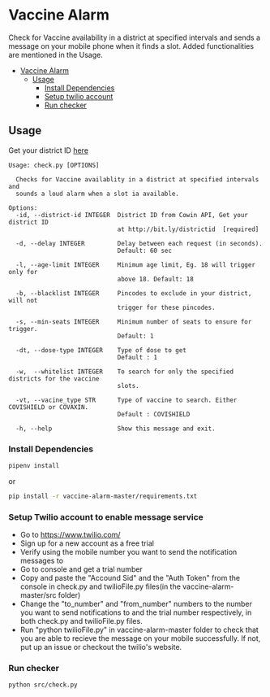 # Vaccine Alarm

Check for Vaccine availability in a district at specified intervals and sends a message on your mobile phone when it finds a slot. Added functionalities are mentioned in the Usage.

-   [Vaccine Alarm](#vaccine-alarm)
    -   [Usage](#usage)
        -   [Install Dependencies](#install-dependencies)
        -   [Setup twilio account](#setup-twilio-account-to-enable-message-service)
        -   [Run checker](#run-checker)

## Usage

Get your district ID [here](DISTRICT_CODES.md)

```
Usage: check.py [OPTIONS]

  Checks for Vaccine availablity in a district at specified intervals and
  sounds a loud alarm when a slot ia available.

Options:
  -id, --district-id INTEGER  District ID from Cowin API, Get your district ID
                              at http://bit.ly/districtid  [required]

  -d, --delay INTEGER         Delay between each request (in seconds).
                              Default: 60 sec

  -l, --age-limit INTEGER     Minimum age limit, Eg. 18 will trigger only for
                              above 18. Default: 18

  -b, --blacklist INTEGER     Pincodes to exclude in your district, will not
                              trigger for these pincodes.

  -s, --min-seats INTEGER     Minimum number of seats to ensure for trigger.
                              Default: 1

  -dt, --dose-type INTEGER    Type of dose to get
                              Default : 1

  -w,  --whitelist INTEGER    To search for only the specified districts for the vaccine
                              slots.
  
  -vt, --vacine_type STR      Type of vaccine to search. Either COVISHIELD or COVAXIN.
                              Default : COVISHIELD

  -h, --help                  Show this message and exit.
```

### Install Dependencies

```bash
pipenv install
```

or

```bash
pip install -r vaccine-alarm-master/requirements.txt
```

### Setup Twilio account to enable message service

- Go to https://www.twilio.com/
- Sign up for a new account as a free trial
- Verify using the mobile number you want to send the notification messages to
- Go to console and get a trial number
- Copy and paste the "Accound Sid" and the "Auth Token" from the console in check.py and twilioFile.py files(in the vaccine-alarm-master/src folder)
- Change the "to_number" and "from_number" numbers to the number you want to send notifications to and the trial number respectively, in both check.py and twilioFile.py files.
- Run "python twilioFile.py" in vaccine-alarm-master folder to check that you are able to recieve the message on your mobile successfully. If not, put up an issue or checkout the twilio's website.

### Run checker

```bash
python src/check.py
```
